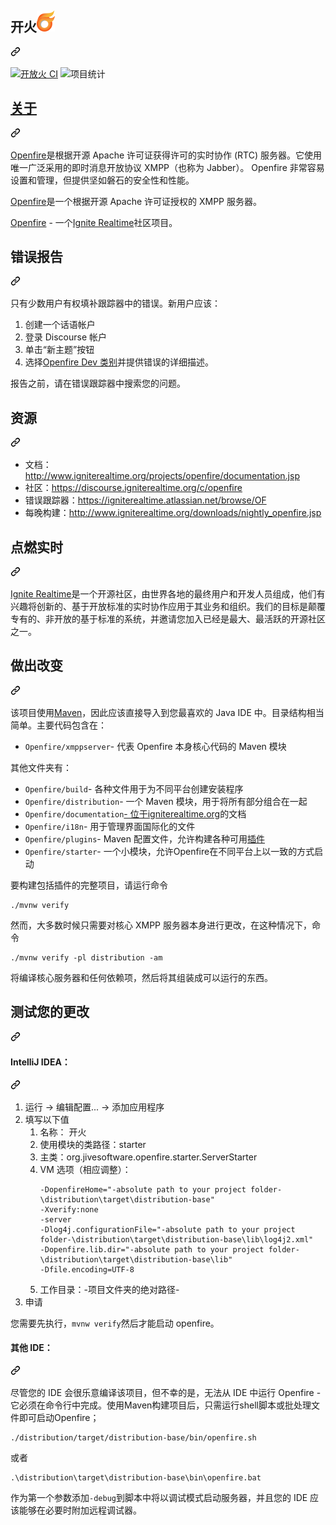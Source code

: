 <div class="Box-sc-g0xbh4-0 bJMeLZ js-snippet-clipboard-copy-unpositioned" data-hpc="true"><article class="markdown-body entry-content container-lg" itemprop="text"><div class="markdown-heading" dir="auto"><h1 tabindex="-1" class="heading-element" dir="auto"><font style="vertical-align: inherit;"><font style="vertical-align: inherit;">开火</font></font><animated-image data-catalyst=""><a target="_blank" rel="noopener noreferrer nofollow" href="https://raw.githubusercontent.com/igniterealtime/IgniteRealtime-Website/main/src/main/webapp/images/logo_openfire.gif" data-target="animated-image.originalLink"><img src="https://raw.githubusercontent.com/igniterealtime/IgniteRealtime-Website/main/src/main/webapp/images/logo_openfire.gif" alt="一切屋顶" style="max-width: 100%; display: inline-block;" data-target="animated-image.originalImage"></a>
       </h1><a id="user-content-openfire-" class="anchor" aria-label="永久链接： 开火" href="#openfire-"><svg class="octicon octicon-link" viewBox="0 0 16 16" version="1.1" width="16" height="16" aria-hidden="true"><path d="m7.775 3.275 1.25-1.25a3.5 3.5 0 1 1 4.95 4.95l-2.5 2.5a3.5 3.5 0 0 1-4.95 0 .751.751 0 0 1 .018-1.042.751.751 0 0 1 1.042-.018 1.998 1.998 0 0 0 2.83 0l2.5-2.5a2.002 2.002 0 0 0-2.83-2.83l-1.25 1.25a.751.751 0 0 1-1.042-.018.751.751 0 0 1-.018-1.042Zm-4.69 9.64a1.998 1.998 0 0 0 2.83 0l1.25-1.25a.751.751 0 0 1 1.042.018.751.751 0 0 1 .018 1.042l-1.25 1.25a3.5 3.5 0 1 1-4.95-4.95l2.5-2.5a3.5 3.5 0 0 1 4.95 0 .751.751 0 0 1-.018 1.042.751.751 0 0 1-1.042.018 1.998 1.998 0 0 0-2.83 0l-2.5 2.5a1.998 1.998 0 0 0 0 2.83Z"></path></svg></a></div>
<p dir="auto"><a href="https://github.com/igniterealtime/Openfire/actions?query=workflow%3A%22Openfire+CI%22+branch%3Amain"><img src="https://github.com/igniterealtime/Openfire/workflows/Openfire%20CI/badge.svg?branch=main" alt="开放火 CI" style="max-width: 100%;"></a>  <animated-image data-catalyst=""><a href="https://www.openhub.net/p/Openfire" rel="nofollow" data-target="animated-image.originalLink"><img src="https://camo.githubusercontent.com/f7986f250891ebc87d58d685fd3b3fbc6678607c1449aa960c76890faae5e00e/68747470733a2f2f7777772e6f70656e6875622e6e65742f702f4f70656e666972652f776964676574732f70726f6a6563745f7468696e5f62616467652e676966" alt="项目统计" data-canonical-src="https://www.openhub.net/p/Openfire/widgets/project_thin_badge.gif" style="max-width: 100%; display: inline-block;" data-target="animated-image.originalImage"></a>
      <span class="AnimatedImagePlayer" data-target="animated-image.player" hidden="">
        <a data-target="animated-image.replacedLink" class="AnimatedImagePlayer-images" href="https://www.openhub.net/p/Openfire" target="_blank">
      
<div class="markdown-heading" dir="auto"><h2 tabindex="-1" class="heading-element" dir="auto"><font style="vertical-align: inherit;"><font style="vertical-align: inherit;">关于</font></font></h2><a id="user-content-about" class="anchor" aria-label="永久链接：关于" href="#about"><svg class="octicon octicon-link" viewBox="0 0 16 16" version="1.1" width="16" height="16" aria-hidden="true"><path d="m7.775 3.275 1.25-1.25a3.5 3.5 0 1 1 4.95 4.95l-2.5 2.5a3.5 3.5 0 0 1-4.95 0 .751.751 0 0 1 .018-1.042.751.751 0 0 1 1.042-.018 1.998 1.998 0 0 0 2.83 0l2.5-2.5a2.002 2.002 0 0 0-2.83-2.83l-1.25 1.25a.751.751 0 0 1-1.042-.018.751.751 0 0 1-.018-1.042Zm-4.69 9.64a1.998 1.998 0 0 0 2.83 0l1.25-1.25a.751.751 0 0 1 1.042.018.751.751 0 0 1 .018 1.042l-1.25 1.25a3.5 3.5 0 1 1-4.95-4.95l2.5-2.5a3.5 3.5 0 0 1 4.95 0 .751.751 0 0 1-.018 1.042.751.751 0 0 1-1.042.018 1.998 1.998 0 0 0-2.83 0l-2.5 2.5a1.998 1.998 0 0 0 0 2.83Z"></path></svg></a></div>
<p dir="auto"><a href="http://www.igniterealtime.org/projects/openfire/index.jsp" rel="nofollow"><font style="vertical-align: inherit;"><font style="vertical-align: inherit;">Openfire</font></font></a><font style="vertical-align: inherit;"><font style="vertical-align: inherit;">是根据开源 Apache 许可证获得许可的实时协作 (RTC) 服务器。它使用唯一广泛采用的即时消息开放协议 XMPP（也称为 Jabber）。 Openfire 非常容易设置和管理，但提供坚如磐石的安全性和性能。</font></font></p>
<p dir="auto"><a href="http://www.igniterealtime.org/projects/openfire/index.jsp" rel="nofollow"><font style="vertical-align: inherit;"><font style="vertical-align: inherit;">Openfire</font></font></a><font style="vertical-align: inherit;"><font style="vertical-align: inherit;">是一个根据开源 Apache 许可证授权的 XMPP 服务器。</font></font></p>
<p dir="auto"><a href="http://www.igniterealtime.org/projects/openfire/index.jsp" rel="nofollow"><font style="vertical-align: inherit;"><font style="vertical-align: inherit;">Openfire</font></font></a><font style="vertical-align: inherit;"><font style="vertical-align: inherit;"> - 一个</font></font><a href="http://www.igniterealtime.org" rel="nofollow"><font style="vertical-align: inherit;"><font style="vertical-align: inherit;">Ignite Realtime</font></font></a><font style="vertical-align: inherit;"><font style="vertical-align: inherit;">社区项目。</font></font></p>
<div class="markdown-heading" dir="auto"><h2 tabindex="-1" class="heading-element" dir="auto"><font style="vertical-align: inherit;"><font style="vertical-align: inherit;">错误报告</font></font></h2><a id="user-content-bug-reporting" class="anchor" aria-label="永久链接：错误报告" href="#bug-reporting"><svg class="octicon octicon-link" viewBox="0 0 16 16" version="1.1" width="16" height="16" aria-hidden="true"><path d="m7.775 3.275 1.25-1.25a3.5 3.5 0 1 1 4.95 4.95l-2.5 2.5a3.5 3.5 0 0 1-4.95 0 .751.751 0 0 1 .018-1.042.751.751 0 0 1 1.042-.018 1.998 1.998 0 0 0 2.83 0l2.5-2.5a2.002 2.002 0 0 0-2.83-2.83l-1.25 1.25a.751.751 0 0 1-1.042-.018.751.751 0 0 1-.018-1.042Zm-4.69 9.64a1.998 1.998 0 0 0 2.83 0l1.25-1.25a.751.751 0 0 1 1.042.018.751.751 0 0 1 .018 1.042l-1.25 1.25a3.5 3.5 0 1 1-4.95-4.95l2.5-2.5a3.5 3.5 0 0 1 4.95 0 .751.751 0 0 1-.018 1.042.751.751 0 0 1-1.042.018 1.998 1.998 0 0 0-2.83 0l-2.5 2.5a1.998 1.998 0 0 0 0 2.83Z"></path></svg></a></div>
<p dir="auto"><font style="vertical-align: inherit;"><font style="vertical-align: inherit;">只有少数用户有权填补跟踪器中的错误。新用户应该：</font></font></p>
<ol dir="auto">
<li><font style="vertical-align: inherit;"><font style="vertical-align: inherit;">创建一个话语帐户</font></font></li>
<li><font style="vertical-align: inherit;"><font style="vertical-align: inherit;">登录 Discourse 帐户</font></font></li>
<li><font style="vertical-align: inherit;"><font style="vertical-align: inherit;">单击“新主题”按钮</font></font></li>
<li><font style="vertical-align: inherit;"><font style="vertical-align: inherit;">选择</font></font><a href="https://discourse.igniterealtime.org/c/openfire/openfire-dev" rel="nofollow"><font style="vertical-align: inherit;"><font style="vertical-align: inherit;">Openfire Dev 类别</font></font></a><font style="vertical-align: inherit;"><font style="vertical-align: inherit;">并提供错误的详细描述。</font></font></li>
</ol>
<p dir="auto"><font style="vertical-align: inherit;"><font style="vertical-align: inherit;">报告之前，请在错误跟踪器中搜索您的问题。</font></font></p>
<div class="markdown-heading" dir="auto"><h2 tabindex="-1" class="heading-element" dir="auto"><font style="vertical-align: inherit;"><font style="vertical-align: inherit;">资源</font></font></h2><a id="user-content-resources" class="anchor" aria-label="永久链接：资源" href="#resources"><svg class="octicon octicon-link" viewBox="0 0 16 16" version="1.1" width="16" height="16" aria-hidden="true"><path d="m7.775 3.275 1.25-1.25a3.5 3.5 0 1 1 4.95 4.95l-2.5 2.5a3.5 3.5 0 0 1-4.95 0 .751.751 0 0 1 .018-1.042.751.751 0 0 1 1.042-.018 1.998 1.998 0 0 0 2.83 0l2.5-2.5a2.002 2.002 0 0 0-2.83-2.83l-1.25 1.25a.751.751 0 0 1-1.042-.018.751.751 0 0 1-.018-1.042Zm-4.69 9.64a1.998 1.998 0 0 0 2.83 0l1.25-1.25a.751.751 0 0 1 1.042.018.751.751 0 0 1 .018 1.042l-1.25 1.25a3.5 3.5 0 1 1-4.95-4.95l2.5-2.5a3.5 3.5 0 0 1 4.95 0 .751.751 0 0 1-.018 1.042.751.751 0 0 1-1.042.018 1.998 1.998 0 0 0-2.83 0l-2.5 2.5a1.998 1.998 0 0 0 0 2.83Z"></path></svg></a></div>
<ul dir="auto">
<li><font style="vertical-align: inherit;"><font style="vertical-align: inherit;">文档：</font></font><a href="http://www.igniterealtime.org/projects/openfire/documentation.jsp" rel="nofollow"><font style="vertical-align: inherit;"><font style="vertical-align: inherit;">http://www.igniterealtime.org/projects/openfire/documentation.jsp</font></font></a></li>
<li><font style="vertical-align: inherit;"><font style="vertical-align: inherit;">社区：</font></font><a href="https://discourse.igniterealtime.org/c/openfire" rel="nofollow"><font style="vertical-align: inherit;"><font style="vertical-align: inherit;">https://discourse.igniterealtime.org/c/openfire</font></font></a></li>
<li><font style="vertical-align: inherit;"><font style="vertical-align: inherit;">错误跟踪器：</font></font><a href="https://igniterealtime.atlassian.net/browse/OF" rel="nofollow"><font style="vertical-align: inherit;"><font style="vertical-align: inherit;">https://igniterealtime.atlassian.net/browse/OF</font></font></a></li>
<li><font style="vertical-align: inherit;"><font style="vertical-align: inherit;">每晚构建：</font></font><a href="http://www.igniterealtime.org/downloads/nightly_openfire.jsp" rel="nofollow"><font style="vertical-align: inherit;"><font style="vertical-align: inherit;">http://www.igniterealtime.org/downloads/nightly_openfire.jsp</font></font></a></li>
</ul>
<div class="markdown-heading" dir="auto"><h1 tabindex="-1" class="heading-element" dir="auto"><font style="vertical-align: inherit;"><font style="vertical-align: inherit;">点燃实时</font></font></h1><a id="user-content-ignite-realtime" class="anchor" aria-label="永久链接：点燃实时" href="#ignite-realtime"><svg class="octicon octicon-link" viewBox="0 0 16 16" version="1.1" width="16" height="16" aria-hidden="true"><path d="m7.775 3.275 1.25-1.25a3.5 3.5 0 1 1 4.95 4.95l-2.5 2.5a3.5 3.5 0 0 1-4.95 0 .751.751 0 0 1 .018-1.042.751.751 0 0 1 1.042-.018 1.998 1.998 0 0 0 2.83 0l2.5-2.5a2.002 2.002 0 0 0-2.83-2.83l-1.25 1.25a.751.751 0 0 1-1.042-.018.751.751 0 0 1-.018-1.042Zm-4.69 9.64a1.998 1.998 0 0 0 2.83 0l1.25-1.25a.751.751 0 0 1 1.042.018.751.751 0 0 1 .018 1.042l-1.25 1.25a3.5 3.5 0 1 1-4.95-4.95l2.5-2.5a3.5 3.5 0 0 1 4.95 0 .751.751 0 0 1-.018 1.042.751.751 0 0 1-1.042.018 1.998 1.998 0 0 0-2.83 0l-2.5 2.5a1.998 1.998 0 0 0 0 2.83Z"></path></svg></a></div>
<p dir="auto"><a href="http://www.igniterealtime.org" rel="nofollow"><font style="vertical-align: inherit;"><font style="vertical-align: inherit;">Ignite Realtime</font></font></a><font style="vertical-align: inherit;"><font style="vertical-align: inherit;">是一个开源社区，由世界各地的最终用户和开发人员组成，他们有兴趣将创新的、基于开放标准的实时协作应用于其业务和组织。我们的目标是颠覆专有的、非开放的基于标准的系统，并邀请您加入已经是最大、最活跃的开源社区之一。</font></font></p>
<div class="markdown-heading" dir="auto"><h1 tabindex="-1" class="heading-element" dir="auto"><font style="vertical-align: inherit;"><font style="vertical-align: inherit;">做出改变</font></font></h1><a id="user-content-making-changes" class="anchor" aria-label="永久链接：进行更改" href="#making-changes"><svg class="octicon octicon-link" viewBox="0 0 16 16" version="1.1" width="16" height="16" aria-hidden="true"><path d="m7.775 3.275 1.25-1.25a3.5 3.5 0 1 1 4.95 4.95l-2.5 2.5a3.5 3.5 0 0 1-4.95 0 .751.751 0 0 1 .018-1.042.751.751 0 0 1 1.042-.018 1.998 1.998 0 0 0 2.83 0l2.5-2.5a2.002 2.002 0 0 0-2.83-2.83l-1.25 1.25a.751.751 0 0 1-1.042-.018.751.751 0 0 1-.018-1.042Zm-4.69 9.64a1.998 1.998 0 0 0 2.83 0l1.25-1.25a.751.751 0 0 1 1.042.018.751.751 0 0 1 .018 1.042l-1.25 1.25a3.5 3.5 0 1 1-4.95-4.95l2.5-2.5a3.5 3.5 0 0 1 4.95 0 .751.751 0 0 1-.018 1.042.751.751 0 0 1-1.042.018 1.998 1.998 0 0 0-2.83 0l-2.5 2.5a1.998 1.998 0 0 0 0 2.83Z"></path></svg></a></div>
<p dir="auto"><font style="vertical-align: inherit;"><font style="vertical-align: inherit;">该项目使用</font></font><a href="https://maven.apache.org/" rel="nofollow"><font style="vertical-align: inherit;"><font style="vertical-align: inherit;">Maven</font></font></a><font style="vertical-align: inherit;"><font style="vertical-align: inherit;">，因此应该直接导入到您最喜欢的 Java IDE 中。目录结构相当简单。主要代码包含在：</font></font></p>
<ul dir="auto">
<li><code>Openfire/xmppserver</code><font style="vertical-align: inherit;"><font style="vertical-align: inherit;">- 代表 Openfire 本身核心代码的 Maven 模块</font></font></li>
</ul>
<p dir="auto"><font style="vertical-align: inherit;"><font style="vertical-align: inherit;">其他文件夹有：</font></font></p>
<ul dir="auto">
<li><code>Openfire/build</code><font style="vertical-align: inherit;"><font style="vertical-align: inherit;">- 各种文件用于为不同平台创建安装程序</font></font></li>
<li><code>Openfire/distribution</code><font style="vertical-align: inherit;"><font style="vertical-align: inherit;">- 一个 Maven 模块，用于将所有部分组合在一起</font></font></li>
<li><code>Openfire/documentation</code><font style="vertical-align: inherit;"><a href="https://www.igniterealtime.org/projects/openfire/documentation.jsp" rel="nofollow"><font style="vertical-align: inherit;">- 位于igniterealtime.org</font></a><font style="vertical-align: inherit;">的文档</font></font><a href="https://www.igniterealtime.org/projects/openfire/documentation.jsp" rel="nofollow"><font style="vertical-align: inherit;"></font></a></li>
<li><code>Openfire/i18n</code><font style="vertical-align: inherit;"><font style="vertical-align: inherit;">- 用于管理界面国际化的文件</font></font></li>
<li><code>Openfire/plugins</code><font style="vertical-align: inherit;"><font style="vertical-align: inherit;">- Maven 配置文件，允许</font><font style="vertical-align: inherit;">构建各种可用</font></font><a href="https://www.igniterealtime.org/projects/openfire/plugins.jsp" rel="nofollow"><font style="vertical-align: inherit;"><font style="vertical-align: inherit;">插件</font></font></a><font style="vertical-align: inherit;"></font></li>
<li><code>Openfire/starter</code><font style="vertical-align: inherit;"><font style="vertical-align: inherit;">- 一个小模块，允许Openfire在不同平台上以一致的方式启动</font></font></li>
</ul>
<p dir="auto"><font style="vertical-align: inherit;"><font style="vertical-align: inherit;">要构建包括插件的完整项目，请运行命令</font></font></p>
<div class="snippet-clipboard-content notranslate position-relative overflow-auto"><pre class="notranslate"><code>./mvnw verify
</code></pre><div class="zeroclipboard-container">
    
  </div></div>
<p dir="auto"><font style="vertical-align: inherit;"><font style="vertical-align: inherit;">然而，大多数时候只需要对核心 XMPP 服务器本身进行更改，在这种情况下，命令</font></font></p>
<div class="snippet-clipboard-content notranslate position-relative overflow-auto"><pre class="notranslate"><code>./mvnw verify -pl distribution -am 
</code></pre><div class="zeroclipboard-container">
   
  </div></div>
<p dir="auto"><font style="vertical-align: inherit;"><font style="vertical-align: inherit;">将编译核心服务器和任何依赖项，然后将其组装成可以运行的东西。</font></font></p>
<div class="markdown-heading" dir="auto"><h2 tabindex="-1" class="heading-element" dir="auto"><font style="vertical-align: inherit;"><font style="vertical-align: inherit;">测试您的更改</font></font></h2><a id="user-content-testing-your-changes" class="anchor" aria-label="永久链接：测试您的更改" href="#testing-your-changes"><svg class="octicon octicon-link" viewBox="0 0 16 16" version="1.1" width="16" height="16" aria-hidden="true"><path d="m7.775 3.275 1.25-1.25a3.5 3.5 0 1 1 4.95 4.95l-2.5 2.5a3.5 3.5 0 0 1-4.95 0 .751.751 0 0 1 .018-1.042.751.751 0 0 1 1.042-.018 1.998 1.998 0 0 0 2.83 0l2.5-2.5a2.002 2.002 0 0 0-2.83-2.83l-1.25 1.25a.751.751 0 0 1-1.042-.018.751.751 0 0 1-.018-1.042Zm-4.69 9.64a1.998 1.998 0 0 0 2.83 0l1.25-1.25a.751.751 0 0 1 1.042.018.751.751 0 0 1 .018 1.042l-1.25 1.25a3.5 3.5 0 1 1-4.95-4.95l2.5-2.5a3.5 3.5 0 0 1 4.95 0 .751.751 0 0 1-.018 1.042.751.751 0 0 1-1.042.018 1.998 1.998 0 0 0-2.83 0l-2.5 2.5a1.998 1.998 0 0 0 0 2.83Z"></path></svg></a></div>
<div class="markdown-heading" dir="auto"><h4 tabindex="-1" class="heading-element" dir="auto"><font style="vertical-align: inherit;"><font style="vertical-align: inherit;">IntelliJ IDEA：</font></font></h4><a id="user-content-intellij-idea" class="anchor" aria-label="永久链接：IntelliJ IDEA：" href="#intellij-idea"><svg class="octicon octicon-link" viewBox="0 0 16 16" version="1.1" width="16" height="16" aria-hidden="true"><path d="m7.775 3.275 1.25-1.25a3.5 3.5 0 1 1 4.95 4.95l-2.5 2.5a3.5 3.5 0 0 1-4.95 0 .751.751 0 0 1 .018-1.042.751.751 0 0 1 1.042-.018 1.998 1.998 0 0 0 2.83 0l2.5-2.5a2.002 2.002 0 0 0-2.83-2.83l-1.25 1.25a.751.751 0 0 1-1.042-.018.751.751 0 0 1-.018-1.042Zm-4.69 9.64a1.998 1.998 0 0 0 2.83 0l1.25-1.25a.751.751 0 0 1 1.042.018.751.751 0 0 1 .018 1.042l-1.25 1.25a3.5 3.5 0 1 1-4.95-4.95l2.5-2.5a3.5 3.5 0 0 1 4.95 0 .751.751 0 0 1-.018 1.042.751.751 0 0 1-1.042.018 1.998 1.998 0 0 0-2.83 0l-2.5 2.5a1.998 1.998 0 0 0 0 2.83Z"></path></svg></a></div>
<ol dir="auto">
<li><font style="vertical-align: inherit;"><font style="vertical-align: inherit;">运行 -&gt; 编辑配置... -&gt; 添加应用程序</font></font></li>
<li><font style="vertical-align: inherit;"><font style="vertical-align: inherit;">填写以下值
</font></font><ol dir="auto">
<li><font style="vertical-align: inherit;"><font style="vertical-align: inherit;">名称： 开火</font></font></li>
<li><font style="vertical-align: inherit;"><font style="vertical-align: inherit;">使用模块的类路径：starter</font></font></li>
<li><font style="vertical-align: inherit;"><font style="vertical-align: inherit;">主类：org.jivesoftware.openfire.starter.ServerStarter</font></font></li>
<li><font style="vertical-align: inherit;"><font style="vertical-align: inherit;">VM 选项（相应调整）：
</font></font><div class="snippet-clipboard-content notranslate position-relative overflow-auto"><pre class="notranslate"><code>-DopenfireHome="-absolute path to your project folder-\distribution\target\distribution-base" 
-Xverify:none
-server
-Dlog4j.configurationFile="-absolute path to your project folder-\distribution\target\distribution-base\lib\log4j2.xml"
-Dopenfire.lib.dir="-absolute path to your project folder-\distribution\target\distribution-base\lib"
-Dfile.encoding=UTF-8
</code></pre><div class="zeroclipboard-container">
   
  </div></div>
</li>
<li><font style="vertical-align: inherit;"><font style="vertical-align: inherit;">工作目录：-项目文件夹的绝对路径-</font></font></li>
</ol>
</li>
<li><font style="vertical-align: inherit;"><font style="vertical-align: inherit;">申请</font></font></li>
</ol>
<p dir="auto"><font style="vertical-align: inherit;"><font style="vertical-align: inherit;">您需要先执行，</font></font><code>mvnw verify</code><font style="vertical-align: inherit;"><font style="vertical-align: inherit;">然后才能启动 openfire。</font></font></p>
<div class="markdown-heading" dir="auto"><h4 tabindex="-1" class="heading-element" dir="auto"><font style="vertical-align: inherit;"><font style="vertical-align: inherit;">其他 IDE：</font></font></h4><a id="user-content-other-ides" class="anchor" aria-label="永久链接：其他 IDE：" href="#other-ides"><svg class="octicon octicon-link" viewBox="0 0 16 16" version="1.1" width="16" height="16" aria-hidden="true"><path d="m7.775 3.275 1.25-1.25a3.5 3.5 0 1 1 4.95 4.95l-2.5 2.5a3.5 3.5 0 0 1-4.95 0 .751.751 0 0 1 .018-1.042.751.751 0 0 1 1.042-.018 1.998 1.998 0 0 0 2.83 0l2.5-2.5a2.002 2.002 0 0 0-2.83-2.83l-1.25 1.25a.751.751 0 0 1-1.042-.018.751.751 0 0 1-.018-1.042Zm-4.69 9.64a1.998 1.998 0 0 0 2.83 0l1.25-1.25a.751.751 0 0 1 1.042.018.751.751 0 0 1 .018 1.042l-1.25 1.25a3.5 3.5 0 1 1-4.95-4.95l2.5-2.5a3.5 3.5 0 0 1 4.95 0 .751.751 0 0 1-.018 1.042.751.751 0 0 1-1.042.018 1.998 1.998 0 0 0-2.83 0l-2.5 2.5a1.998 1.998 0 0 0 0 2.83Z"></path></svg></a></div>
<p dir="auto"><font style="vertical-align: inherit;"><font style="vertical-align: inherit;">尽管您的 IDE 会很乐意编译该项目，但不幸的是，无法从 IDE 中运行 Openfire - 它必须在命令行中完成。使用Maven构建项目后，只需运行shell脚本或批处理文件即可启动Openfire；</font></font></p>
<div class="snippet-clipboard-content notranslate position-relative overflow-auto"><pre class="notranslate"><code>./distribution/target/distribution-base/bin/openfire.sh
</code></pre><div class="zeroclipboard-container">
    
  </div></div>
<p dir="auto"><font style="vertical-align: inherit;"><font style="vertical-align: inherit;">或者</font></font></p>
<div class="snippet-clipboard-content notranslate position-relative overflow-auto"><pre class="notranslate"><code>.\distribution\target\distribution-base\bin\openfire.bat
</code></pre><div class="zeroclipboard-container">
   
  </div></div>
<p dir="auto"><font style="vertical-align: inherit;"><font style="vertical-align: inherit;">作为第一个参数添加</font></font><code>-debug</code><font style="vertical-align: inherit;"><font style="vertical-align: inherit;">到脚本中将以调试模式启动服务器，并且您的 IDE 应该能够在必要时附加远程调试器。</font></font></p>
</article></div>
